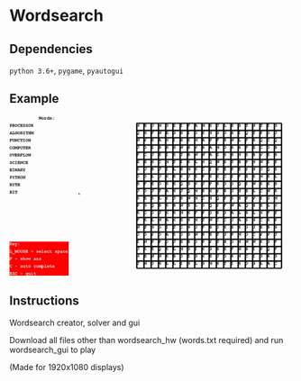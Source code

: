 # Wordsearch

## Dependencies
`python 3.6+`, `pygame`, `pyautogui`

## Example
![](example.gif)

## Instructions
Wordsearch creator, solver and gui

Download all files other than wordsearch_hw (words.txt required) and run wordsearch_gui to play

(Made for 1920x1080 displays)
